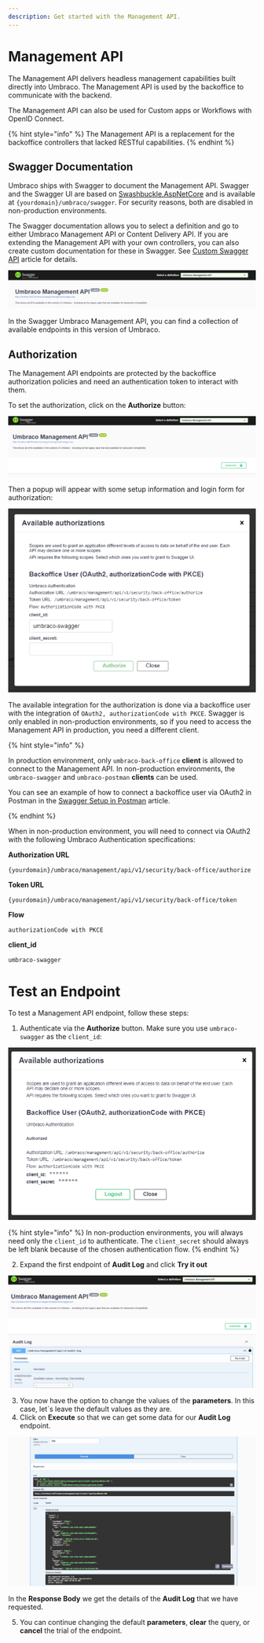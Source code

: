 ```yaml
---
description: Get started with the Management API.
---
```


# Management API

The Management API delivers headless management capabilities built directly into Umbraco. The Management API is used by the backoffice to communicate with the backend.

The Management API can also be used for Custom apps or Workflows with OpenID Connect.

{% hint style="info" %}
The Management API is a replacement for the backoffice controllers that lacked RESTful capabilities.
{% endhint %}

## Swagger Documentation

Umbraco ships with Swagger to document the Management API. Swagger and the Swagger UI are based on [Swashbuckle.AspNetCore](https://github.com/domaindrivendev/Swashbuckle.AspNetCore/) and is available at `{yourdomain}/umbraco/swagger`. For security reasons, both are disabled in non-production environments.

The Swagger documentation allows you to select a definition and go to either Umbraco Management API or Content Delivery API. If you are extending the Management API with your own controllers, you can also create custom documentation for these in Swagger. See [Custom Swagger API](../custom-swagger-api.md) article for details.

![Umbraco Management API documentation in Swagger](../images/management-api-swagger.png)

In the Swagger Umbraco Management API, you can find a collection of available endpoints in this version of Umbraco.

## Authorization

The Management API endpoints are protected by the backoffice authorization policies and need an authentication token to interact with them.

To set the authorization, click on the **Authorize** button:

![Umbraco Management API Authorize Button](../images/management-api-swagger-authorize-button.png)

Then a popup will appear with some setup information and login form for authorization:

![Umbraco Management API Authorize Login](../images/management-api-swagger-authorize-instructions.png)

The available integration for the authorization is done via a backoffice user with the integration of `OAuth2, authorizationCode with PKCE`. Swagger is only enabled in non-production environments, so if you need to access the Management API in production, you need a different client.

{% hint style="info" %}

In production environment, only `umbraco-back-office` **client** is allowed to connect to the Management API. In non-production environments, the `umbraco-swagger` and `umbraco-postman` **clients** can be used.

You can see an example of how to connect a backoffice user via OAuth2 in Postman in the [Swagger Setup in Postman](./postman-setup-swagger) article.

{% endhint %}

When in non-production environment, you will need to connect via OAuth2 with the following Umbraco Authentication specifications:

**Authorization URL**

```http
{yourdomain}/umbraco/management/api/v1/security/back-office/authorize
```

**Token URL**

```http
{yourdomain}/umbraco/management/api/v1/security/back-office/token
```

**Flow**

```http
authorizationCode with PKCE
```

**client_id**

```http
umbraco-swagger
```

# Test an Endpoint

To test a Management API endpoint, follow these steps:

1. Authenticate via the **Authorize** button. Make sure you use `umbraco-swagger` as the `client_id`:

![Umbraco Management API when Authenticated](../images/management-api-swagger-authenticated.png)

{% hint style="info" %}
In non-production environments, you will always need only the `client_id` to authenticate. The `client_secret` should always be left blank because of the chosen authentication flow.
{% endhint %}

2. Expand the first endpoint of **Audit Log** and click **Try it out**

![Umbraco Management API Endpoint - Try it Out Button](../images/management-api-try-it-out.png)

3. You now have the option to change the values of the **parameters**. In this case, let´s leave the default values as they are. 
4. Click on **Execute** so that we can get some data for our **Audit Log** endpoint.

![Umbraco Management API Endpoint - Execute - Response](../images/management-api-execute-response.png)

In the **Response Body** we get the details of the **Audit Log** that we have requested.

5. You can continue changing the default **parameters**, **clear** the query, or **cancel** the trial of the endpoint.
